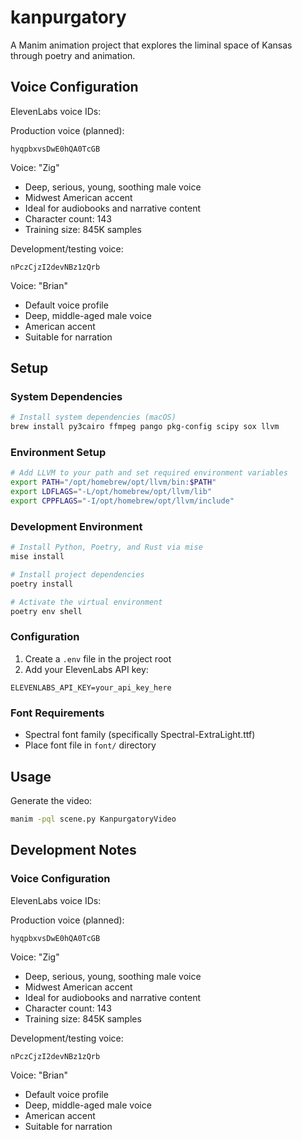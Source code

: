 # kanpurgatory

A Manim animation project that explores the liminal space of Kansas through poetry and animation.

## Voice Configuration

ElevenLabs voice IDs:

Production voice (planned):
```
hyqpbxvsDwE0hQA0TcGB
```
Voice: "Zig"
- Deep, serious, young, soothing male voice
- Midwest American accent
- Ideal for audiobooks and narrative content
- Character count: 143
- Training size: 845K samples

Development/testing voice:
```
nPczCjzI2devNBz1zQrb
```
Voice: "Brian"
- Default voice profile
- Deep, middle-aged male voice
- American accent
- Suitable for narration

## Setup

### System Dependencies
```bash
# Install system dependencies (macOS)
brew install py3cairo ffmpeg pango pkg-config scipy sox llvm
```

### Environment Setup
```bash
# Add LLVM to your path and set required environment variables
export PATH="/opt/homebrew/opt/llvm/bin:$PATH"
export LDFLAGS="-L/opt/homebrew/opt/llvm/lib"
export CPPFLAGS="-I/opt/homebrew/opt/llvm/include"
```

### Development Environment
```bash
# Install Python, Poetry, and Rust via mise
mise install

# Install project dependencies
poetry install

# Activate the virtual environment
poetry env shell
```

### Configuration
1. Create a `.env` file in the project root
2. Add your ElevenLabs API key:
```
ELEVENLABS_API_KEY=your_api_key_here
```

### Font Requirements
- Spectral font family (specifically Spectral-ExtraLight.ttf)
- Place font file in `font/` directory

## Usage

Generate the video:
```bash
manim -pql scene.py KanpurgatoryVideo
```

## Development Notes

### Voice Configuration

ElevenLabs voice IDs:

Production voice (planned):
```
hyqpbxvsDwE0hQA0TcGB
```
Voice: "Zig"
- Deep, serious, young, soothing male voice
- Midwest American accent
- Ideal for audiobooks and narrative content
- Character count: 143
- Training size: 845K samples

Development/testing voice:
```
nPczCjzI2devNBz1zQrb
```
Voice: "Brian"
- Default voice profile
- Deep, middle-aged male voice
- American accent
- Suitable for narration
